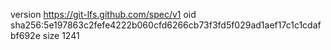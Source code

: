 version https://git-lfs.github.com/spec/v1
oid sha256:5e197863c2fefe4222b060cfd6266cb73f3fd5f029ad1aef17c1c1cdafbf692e
size 1241
